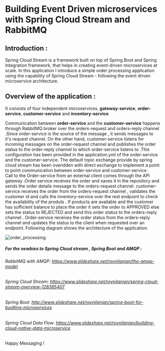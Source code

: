 # Building Event Driven microservices with Spring Cloud Stream and RabbitMQ

## Introduction :

Spring Cloud Stream is a framework built on top of Spring Boot and Spring Integration framework,  that helps in creating event-driven microservices at scale.
In this application I introduce a simple order processing application using the capability of Spring Cloud Stream - following the  event driven microservice architecture. 
## Overview of the application : 
It consists of four independent microservices. 
**gateway-service**,
**order-service**,
**customer-service** and 
**inventory-service**

Communication between **order-service** and the **customer-service** happens through RabbitMQ broker over the orders-request and orders-reply channel .Since order-service is the source of the message ,
it sends messages to it's request channel. On the other hand, customer-service
listens for incoming messages on the order-request channel and publishes the order status to the order-reply channel to which order-service listens to .This configuration has been provided in the application.yml of the order-service and the customer-service.  The default topic exchange provide by  spring cloud stream has been overidden with direct exchange to implement a point to point communication between order-service and customer-service .  
Call to the Order-service from an external client comes through the API gateway .Order service receives the order and saves it in the repository and sends the order details message to the orders-request channel. customer-service receives the order from the orders-request channel , validates the customer id and calls the inventory-service over the rest endpoint to check the availability of the produts . If products are available and the customer has sufficient balance to place the order it sets the order to APPROVED else sets the status to REJECTED and send this order status to the orders-reply channel . Order-service receives the order status from the orders-reply channel and updates the status to the client when requested over an endpoint. Following diagram shows the architecture of the application.


![order_processing](https://user-images.githubusercontent.com/9249786/52193963-c56d3a80-2877-11e9-9a82-33498f05c037.png)



##### For the newbies to Spring Cloud stream , Spring Boot and AMQP :

###### RabbitMQ with AMQP: https://www.slideshare.net/roynilanjan/the-amqp-model
###### Spring Cloud Stream: https://www.slideshare.net/roynilanjan/spring-cloud-stream-overview-128365407
###### Spring Boot: http://www.slideshare.net/roynilanjan/spring-boot-for-buidling-microservices
###### Spring Cloud Data Flow: https://www.slideshare.net/roynilanjan/building-cloud-native-data-microservice

Happy Messaging !
